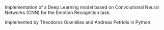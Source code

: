 
Implementation of a Deep Learning model based on Convolutional Neural Networks (CNN) for the Emotion Recognition task. 

Implemented by Theodoros Giannilias and Andreas Petridis in Python.
